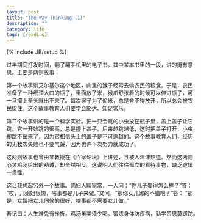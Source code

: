 ```yaml
---
layout: post
title: "The Way Thinking (1)"
description: ""
category: life
tags: [reading]
---
```

{% include JB/setup %}

过年期间打发时间，翻了翻手机里的电子书。其中某本书里的一段，讲的挺有意
思。主要是两则故事：

第一个故事讲艾尔基尔这个地区，山里的猴子经常去偷农民的粮食。于是，农民
准备了一种细颈大口的瓶子，里面放了米，猴爪舒张着的时候可以伸进瓶子，可
一旦攥上拳头就出不来了。每次猴子为了偷米，总是舍不得放开，所以总会被农
民捉住。这个故事教育人们要学会豁达、知足常乐。

第二个故事讲的是一个科学实验。把一只会跳的小虫放在瓶子里，盖上盖子让它
跳。它一开始跳的很高，总是撞上盖子。后来越跳越低，这时把盖子打开，小虫
却跳不出来了，因为它相信头上的盖子是不可逾越的。这个故事教育人们，经历
的无数次失败也不要气馁，因为也许下次努力就成功了。

这两则故事也曾由某教授在《百家论坛》上讲述，且被人津津热道。然而这两则
心灵鸡汤给出的劝诫，却全然相反。这说明人们往往孤立的看待事物，缺乏逻辑
一贯性。

这让我想起另外一个故事。俩妇人聊家常，一人问：“你儿子娶得怎么样？”答：
“哎，儿媳妇很懒，啥事都是儿子来做。”又问，“那你女儿嫁的不错吧？”答：
“那是，女婿把女儿伺候的很好，啥事都不需要女儿做。”

吾记曰：人生难免有挫折，鸡汤虽美须少喝。锻炼身体防疾病，勤学苦思莫蹉跎。
